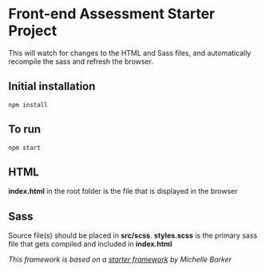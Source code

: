 # Front-end Assessment Starter Project

This will watch for changes to the HTML and Sass files, and automatically recompile the sass and refresh the browser.

## Initial installation

```
npm install
```

## To run

```
npm start
```

## HTML
**index.html** in the root folder is the file that is displayed in the browser

## Sass
Source file(s) should be placed in **src/scss**. **styles.scss** is the primary sass file that gets compiled and included in **index.html**

*This framework is based on a [starter framework](https://github.com/mbarker84/project-starter) by Michelle Barker*